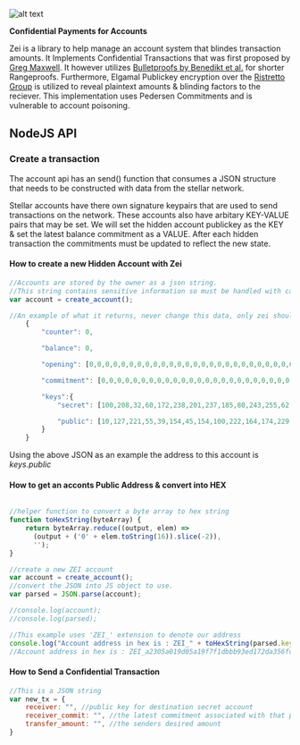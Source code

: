 ![alt text](https://github.com/eianio/zei/raw/master/zei_logo.png)

**Confidential Payments for Accounts**

Zei is a library to help manage an account system that blindes transaction amounts.
It Implements Confidential Transactions that was first proposed by [Greg Maxwell](https://people.xiph.org/~greg/confidential_values.txt). It however utilizes [Bulletproofs by Benedikt et al.](https://eprint.iacr.org/2017/1066.pdf) for shorter Rangeproofs. Furthermore, Elgamal Publickey encryption over the [Ristretto Group](https://ristretto.group) is utilized to reveal plaintext amounts & blinding factors to the reciever.
This implementation uses Pedersen Commitments and is vulnerable to account poisoning. 


## NodeJS API

### Create a transaction

The account api has an send() function that consumes a JSON structure that needs to be constructed
with data from the stellar network.

Stellar accounts have there own signature keypairs that are used to send transactions on the network.
These accounts also have arbitary KEY-VALUE pairs that may be set.
We will set the hidden account publickey as the KEY & set the latest balance commitment as a VALUE.
After each hidden transaction the commitments must be updated to reflect the new state.

#### How to create a new Hidden Account with Zei

```javascript
//Accounts are stored by the owner as a json string. 
//This string contains sensitive information so must be handled with care.
var account = create_account();

//An example of what it returns, never change this data, only zei should.
    {
        "counter": 0,

        "balance": 0,

        "opening": [0,0,0,0,0,0,0,0,0,0,0,0,0,0,0,0,0,0,0,0,0,0,0,0,0,0,0,0,0,0,0,0],

        "commitment": [0,0,0,0,0,0,0,0,0,0,0,0,0,0,0,0,0,0,0,0,0,0,0,0,0,0,0,0,0,0,0,0],

        "keys":{
            "secret": [100,208,32,60,172,238,201,237,185,80,243,255,62,180,99,93,101,224,179,85,152,184,185,53,146,2,145,110,163,204,16,7],

            "public": [10,127,221,55,39,154,45,154,100,222,164,174,229,244,209,217,66,171,184,21,117,176,88,205,130,21,21,208,15,220,201,103]
        }
    }
```
Using the above JSON as an example the address to this account is *keys.public*

#### How to get an acconts Public Address & convert into HEX

```javascript

//helper function to convert a byte array to hex string
function toHexString(byteArray) {
    return byteArray.reduce((output, elem) => 
      (output + ('0' + elem.toString(16)).slice(-2)),
      '');
}

//create a new ZEI account
var account = create_account();
//convert the JSON into JS object to use.
var parsed = JSON.parse(account);

//console.log(account);
//console.log(parsed);

//This example uses 'ZEI_' extension to denote our address 
console.log("Account address in hex is : ZEI_" + toHexString(parsed.keys.public));
//Account address in hex is : ZEI_a2305a019d05a19f7f1dbbb93ed172da356fc702dcd797d25681fdbe710ae56e

```


#### How to Send a Confidential Transaction

```javascript
//This is a JSON string
var new_tx = {
    receiver: "", //public key for destination secret account
    receiver_commit: "", //the latest commitment associated with that public key
    transfer_amount: "", //the senders desired amount
}
```

